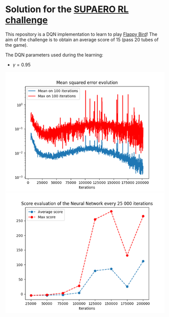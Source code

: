# Solution for the [SUPAERO RL challenge](https://github.com/SupaeroDataScience/RLchallenge)

This repository is a DQN implementation to learn to play [Flappy Bird](https://en.wikipedia.org/wiki/Flappy_Bird)!
The aim of the challenge is to obtain an average score of 15 (pass 20 tubes of the game).



The DQN parameters used during the learning:
* $\gamma = 0.95$


<p align="center">
    <img src="gallery/losses.png">
    <img src="gallery/score.png">
</p>
